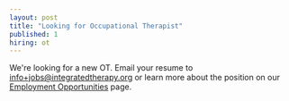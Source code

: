 ```yaml
---
layout: post
title: "Looking for Occupational Therapist"
published: 1
hiring: ot
---
```


We're looking for a new OT. Email your resume to [info+jobs@integratedtherapy.org](mailto:info+jobs@integratedtherapy.org) or learn more about the position on our [Employment&nbsp;Opportunities](/careers.html#ot) page.
